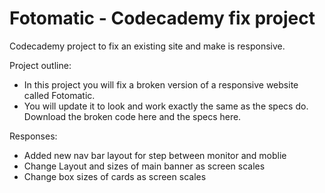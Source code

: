 # Fotomatic - Codecademy fix project

Codecademy project to fix an existing site and make is responsive.


Project outline:
- In this project you will fix a broken version of a responsive website called Fotomatic. 
- You will update it to look and work exactly the same as the specs do. Download the broken code here and the specs here.



Responses:
- Added new nav bar layout for step between monitor and moblie
- Change Layout and sizes of main banner as screen scales
- Change box sizes of cards as screen scales
